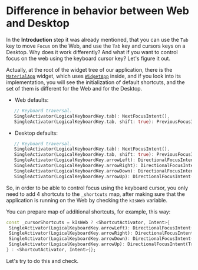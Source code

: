 # Difference in behavior between Web and Desktop

In the **Introduction** step it was already mentioned, that you can use the `Tab` key to move `Focus` on the Web, and use the `Tab` key and cursors keys on a Desktop. Why does it work differently? And what if you want to control focus on the web using the keyboard cursor key? Let's figure it out.

Actually, at the root of the widget tree of our application, there is the [`MaterialApp`](https://api.flutter.dev/flutter/material/MaterialApp-class.html) widget, which uses [`WidgetApp`](https://api.flutter.dev/flutter/widgets/WidgetsApp-class.html) inside, and if you look into its implementation, you will see the initialization of default shortcuts, and the set of them is different for the Web and for the Desktop.

* Web defaults:
```dart
   // Keyboard traversal.
   SingleActivator(LogicalKeyboardKey.tab): NextFocusIntent(),
   SingleActivator(LogicalKeyboardKey.tab, shift: true): PreviousFocusIntent(),
```

* Desktop defaults:
```dart
   // Keyboard traversal.
   SingleActivator(LogicalKeyboardKey.tab): NextFocusIntent(),
   SingleActivator(LogicalKeyboardKey.tab, shift: true): PreviousFocusIntent(),
   SingleActivator(LogicalKeyboardKey.arrowLeft): DirectionalFocusIntent(TraversalDirection.left),
   SingleActivator(LogicalKeyboardKey.arrowRight): DirectionalFocusIntent(TraversalDirection.right),
   SingleActivator(LogicalKeyboardKey.arrowDown): DirectionalFocusIntent(TraversalDirection.down),
   SingleActivator(LogicalKeyboardKey.arrowUp): DirectionalFocusIntent(TraversalDirection.up),
```

So, in order to be able to control focus using the keyboard cursor, you only need to add 4 shortcuts to the `_shortcuts` map, after making sure that the application is running on the Web by checking the `kIsWeb` variable.

You can prepare map of additional shortcuts, for example, this way:
```dart
const _cursorShortcuts = kIsWeb ? <ShortcutActivator, Intent>{
 SingleActivator(LogicalKeyboardKey.arrowLeft): DirectionalFocusIntent(TraversalDirection.left),
 SingleActivator(LogicalKeyboardKey.arrowRight): DirectionalFocusIntent(TraversalDirection.right),
 SingleActivator(LogicalKeyboardKey.arrowDown): DirectionalFocusIntent(TraversalDirection.down),
 SingleActivator(LogicalKeyboardKey.arrowUp): DirectionalFocusIntent(TraversalDirection.up),
} : <ShortcutActivator, Intent>{};
```

Let's try to do this and cheсk.
